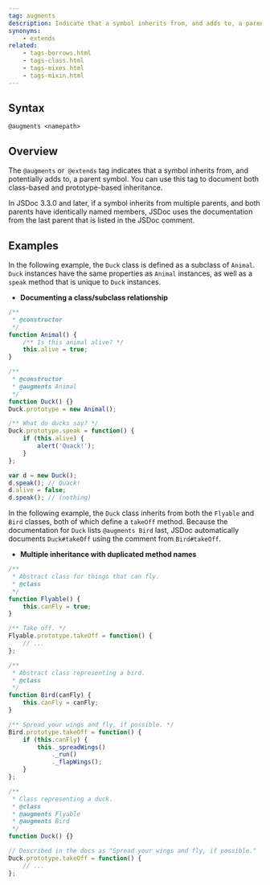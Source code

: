 ```yaml
---
tag: augments
description: Indicate that a symbol inherits from, and adds to, a parent symbol.
synonyms:
    - extends
related:
    - tags-borrows.html
    - tags-class.html
    - tags-mixes.html
    - tags-mixin.html
---
```


## Syntax

`@augments <namepath>`


## Overview

The `@augments` or` @extends` tag indicates that a symbol inherits from, and potentially adds to, a
parent symbol. You can use this tag to document both class-based and prototype-based inheritance.

In JSDoc 3.3.0 and later, if a symbol inherits from multiple parents, and both parents have
identically named members, JSDoc uses the documentation from the last parent that is listed in the
JSDoc comment.


## Examples

In the following example, the `Duck` class is defined as a subclass of `Animal`. `Duck` instances
have the same properties as `Animal` instances, as well as a `speak` method that is unique to `Duck`
instances.

- **Documenting a class/subclass relationship**

```js
/**
 * @constructor
 */
function Animal() {
    /** Is this animal alive? */
    this.alive = true;
}

/**
 * @constructor
 * @augments Animal
 */
function Duck() {}
Duck.prototype = new Animal();

/** What do ducks say? */
Duck.prototype.speak = function() {
    if (this.alive) {
        alert('Quack!');
    }
};

var d = new Duck();
d.speak(); // Quack!
d.alive = false;
d.speak(); // (nothing)
```


In the following example, the `Duck` class inherits from both the `Flyable` and `Bird` classes, both
of which define a `takeOff` method. Because the documentation for `Duck` lists `@augments Bird`
last, JSDoc automatically documents `Duck#takeOff` using the comment from `Bird#takeOff`.

- **Multiple inheritance with duplicated method names**

```js
/**
 * Abstract class for things that can fly.
 * @class
 */
function Flyable() {
    this.canFly = true;
}

/** Take off. */
Flyable.prototype.takeOff = function() {
    // ...
};

/**
 * Abstract class representing a bird.
 * @class
 */
function Bird(canFly) {
    this.canFly = canFly;
}

/** Spread your wings and fly, if possible. */
Bird.prototype.takeOff = function() {
    if (this.canFly) {
        this._spreadWings()
            ._run()
            ._flapWings();
    }
};

/**
 * Class representing a duck.
 * @class
 * @augments Flyable
 * @augments Bird
 */
function Duck() {}

// Described in the docs as "Spread your wings and fly, if possible."
Duck.prototype.takeOff = function() {
    // ...
};
```

